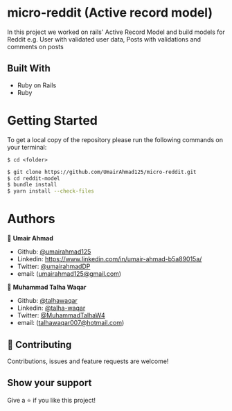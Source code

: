 # micro-reddit (Active record model)

In this project we worked on rails' Active Record Model and build models for Reddit e.g. User with validated user data, Posts with validations and comments on posts

## Built With

- Ruby on Rails
- Ruby

# Getting Started

To get a local copy of the repository please run the following commands on your terminal:

```
$ cd <folder>
```

~~~bash
$ git clone https://github.com/UmairAhmad125/micro-reddit.git
$ cd reddit-model
$ bundle install 
$ yarn install --check-files
~~~

# Authors

👤 **Umair Ahmad**

- Github: [@umairahmad125](https://github.com/UmairAhmad125)
- Linkedin: https://www.linkedin.com/in/umair-ahmad-b5a89015a/
- Twitter: [@umairahmadDP](https://twitter.com/umairahmadDP)
- email: (umairahmad125@gmail.com)



👤 **Muhammad Talha Waqar**

- Github: [@talhawaqar](https://github.com/talhawaqar)
- Linkedin: [@talha-waqar](https://www.linkedin.com/in/talha-waqar-977257145/)
- Twitter: [@MuhammadTalhaW4](https://twitter.com/MuhammadTalhaW4)
- email: (talhawaqar007@hotmail.com)


## 🤝 Contributing

Contributions, issues and feature requests are welcome!

## Show your support

Give a ⭐️ if you like this project!